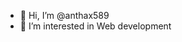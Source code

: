 - 👋 Hi, I’m @anthax589
- 👀 I’m interested in Web development

<!---
anthax589/anthax589 is a ✨ special ✨ repository because its `README.md` (this file) appears on your GitHub profile.
You can click the Preview link to take a look at your changes.
--->
